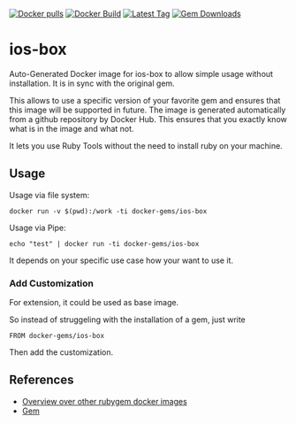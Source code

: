 [![Docker pulls](https://img.shields.io/docker/pulls/rubygem/ios-box.svg)](https://hub.docker.com/r/rubygem/ios-box/)
[![Docker Build](https://img.shields.io/docker/automated/rubygem/ios-box.svg)](https://hub.docker.com/r/rubygem/ios-box/)
[![Latest Tag](https://img.shields.io/github/tag/docker-rubygem/ios-box.svg)](https://hub.docker.com/r/rubygem/ios-box/)
[![Gem Downloads](https://img.shields.io/gem/dt/ios-box.svg)](https://rubygems.org/gems/ios-box/)
# ios-box

Auto-Generated Docker image for ios-box to allow simple usage without installation.
It is in sync with the original gem.

This allows to use a specific version of your favorite gem and ensures that this image will be supported in future.
The image is generated automatically from a github repository by Docker Hub.
This ensures that you exactly know what is in the image and what not.

It lets you use Ruby Tools without the need to install ruby on your machine.

## Usage

Usage via file system:

`docker run -v $(pwd):/work -ti docker-gems/ios-box`

Usage via Pipe:

`echo "test" | docker run -ti docker-gems/ios-box`

It depends on your specific use case how your want to use it.

### Add Customization

For extension, it could be used as base image.

So instead of struggeling with the installation of a gem, just write

`FROM docker-gems/ios-box`

Then add the customization.

## References

 - [Overview over other rubygem docker images](https://github.com/thinkbot/docker-rubygem)
 - [Gem](https://rubygems.org/gems/ios-box/)
